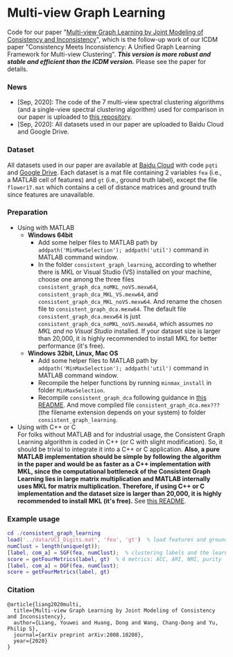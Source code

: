 # Multi-view Graph Learning
Code for our paper "[Multi-view Graph Learning by Joint Modeling of Consistency and Inconsistency](https://arxiv.org/abs/2008.10208)", which is the follow-up work of our ICDM paper "Consistency Meets Inconsistency: A Unified Graph Learning Framework for Multi-view Clustering". ***This version is more robust and stable and efficient than the ICDM version.*** Please see the paper for details. 

### News
* [Sep, 2020]: The code of the 7 multi-view spectral clustering algorithms (and a single-view spectral clustering algorithm) used for comparison in our paper is uploaded to [this repository](https://github.com/youweiliang/Multi-view_Clustering). 
* [Sep, 2020]: All datasets used in our paper are uploaded to Baidu Cloud and Google Drive. 

### Dataset
All datasets used in our paper are available at [Baidu Cloud](https://pan.baidu.com/s/1bAfDcgH3NguqWM6saDTv1g) with code `pqti` and [Google Drive](https://drive.google.com/drive/folders/1UtjL0Og7ALs9AJq9XnkdrYUmr5rudCyk?usp=sharing). Each dataset is a mat file containing 2 variables `fea` (i.e., a MATLAB cell of features) and `gt` (i.e., ground truth label), except the file `flower17.mat` which contains a cell of distance matrices and ground truth since features are unavailable. 

### Preparation
* Using with MATLAB
  * **Windows 64bit**
    * Add some helper files to MATLAB path by `addpath('MinMaxSelection'); addpath('util')` command in MATLAB command window.
    * In the folder `consistent_graph_learning`, according to whether there is MKL or Visual Studio (VS) installed on your machine, choose one among the three files `consistent_graph_dca_noMKL_noVS.mexw64`, `consistent_graph_dca_MKL_VS.mexw64`, and `consistent_graph_dca_MKL_noVS.mexw64`. And rename the chosen file to `consistent_graph_dca.mexw64`. The default file `consistent_graph_dca.mexw64` is just `consistent_graph_dca_noMKL_noVS.mexw64`, which assumes _no MKL and no Visual Studio_ installed. If your dataset size is larger than 20,000, it is highly recommended to install MKL for better performance (it's free).
  * **Windows 32bit, Linux, Mac OS**  
    - Add some helper files to MATLAB path by `addpath('MinMaxSelection'); addpath('util')` command in MATLAB command window.
    - Recompile the helper functions by running `minmax_install` in folder `MinMaxSelection`.
    - Recompile `consistent_graph_dca` following guidance in [this README](https://github.com/youweiliang/Multi-view_Graph_Learning/tree/master/graph_learning_cpp). And move compiled file `consistent_graph_dca.mex???` (the filename extension depends on your system) to folder `consistent_graph_learning`.
* Using with C++ or C  
For folks without MATLAB and for industrial usage, the Consistent Graph Learning algorithm is coded in C++ (or C with slight modification). So, it should be trivial to integrate it into a C++ or C application. **Also, a pure MATLAB implementation should be simple by following the algorithm in the paper and would be as faster as a C++ implementation _with_ MKL, since the computational bottleneck of the Consistent Graph Learning lies in large matrix multiplication and MATLAB internally uses MKL for matrix multiplication. Therefore, if using C++ or C implementation and the dataset size is larger than 20,000, it is highly recommended to install MKL (it's free).** See [this README](https://github.com/youweiliang/Multi-view_Graph_Learning/tree/master/graph_learning_cpp).

### Example usage
```MATLAB
cd ./consistent_graph_learning
load('../data/UCI_Digits.mat', 'fea', 'gt')  % load features and ground truth
numClust = length(unique(gt)); 
[label, com_a] = SGF(fea, numClust);  % clustering labels and the learned consistent graph
score = getFourMetrics(label, gt)  % 4 metrics: ACC, ARI, NMI, purity
[label, com_a] = DGF(fea, numClust);
score = getFourMetrics(label, gt)
```

### Citation
```
@article{liang2020multi,
  title={Multi-view Graph Learning by Joint Modeling of Consistency and Inconsistency},
  author={Liang, Youwei and Huang, Dong and Wang, Chang-Dong and Yu, Philip S},
  journal={arXiv preprint arXiv:2008.10208},
  year={2020}
}
```
